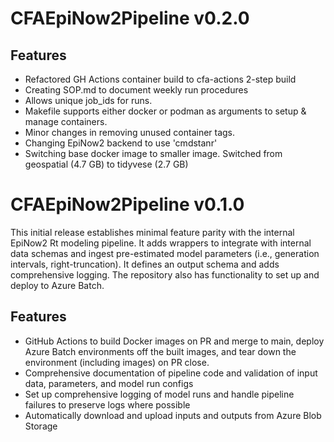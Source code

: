 # CFAEpiNow2Pipeline v0.2.0

## Features
* Refactored GH Actions container build to cfa-actions 2-step build
* Creating SOP.md to document weekly run procedures
* Allows unique job_ids for runs.
* Makefile supports either docker or podman as arguments to setup & manage containers.
* Minor changes in removing unused container tags.
* Changing EpiNow2 backend to use 'cmdstanr'
* Switching base docker image to smaller image. Switched from geospatial (4.7 GB) to tidyvese (2.7 GB)

# CFAEpiNow2Pipeline v0.1.0

This initial release establishes minimal feature parity with the internal EpiNow2 Rt modeling pipeline. It adds wrappers to integrate with internal data schemas and ingest pre-estimated model parameters (i.e., generation intervals, right-truncation). It defines an output schema and adds comprehensive logging. The repository also has functionality to set up and deploy to Azure Batch.

## Features

* GitHub Actions to build Docker images on PR and merge to main, deploy Azure Batch environments off the built images, and tear down the environment (including images) on PR close.
* Comprehensive documentation of pipeline code and validation of input data, parameters, and model run configs
* Set up comprehensive logging of model runs and handle pipeline failures to preserve logs where possible
* Automatically download and upload inputs and outputs from Azure Blob Storage
